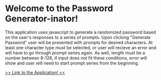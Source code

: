 # Welcome to the Password Generator-inator!

This application uses javascript to generate a randomized password based on the user's responses to a series of prompts. Upon clicking "Generate Password" user will be presented with prompts for desired characters. At least one character type must be selected, or user will recieve an error and will have to go through prompt series again. As well, length must be a number between 8-128, if input does not fit these conditions, error will show and user will need to start prompt series from the beginning.

[>> Link to the Application! <<](https://ssnakeoil.github.io/password-generator-inator/index.html)
